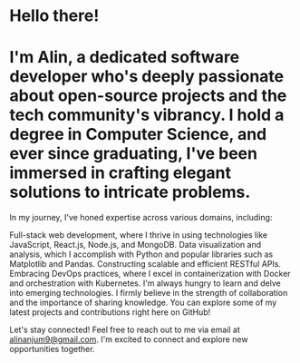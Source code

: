 # Hello there! 
# I'm Alin, a dedicated software developer who's deeply passionate about open-source projects and the tech community's vibrancy. I hold a degree in Computer Science, and ever since graduating, I've been immersed in crafting elegant solutions to intricate problems.

In my journey, I've honed expertise across various domains, including:

Full-stack web development, where I thrive in using technologies like JavaScript, React.js, Node.js, and MongoDB.
Data visualization and analysis, which I accomplish with Python and popular libraries such as Matplotlib and Pandas.
Constructing scalable and efficient RESTful APIs.
Embracing DevOps practices, where I excel in containerization with Docker and orchestration with Kubernetes.
I'm always hungry to learn and delve into emerging technologies. I firmly believe in the strength of collaboration and the importance of sharing knowledge. You can explore some of my latest projects and contributions right here on GitHub!

Let's stay connected! Feel free to reach out to me via email at alinanjum9@gmail.com. I'm excited to connect and explore new opportunities together.




